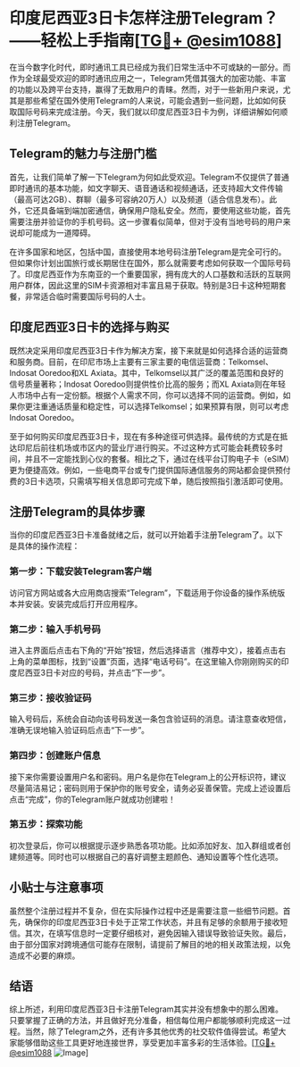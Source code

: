 # 印度尼西亚3日卡怎样注册Telegram？——轻松上手指南[[TG💪+ @esim1088](https://t.me/s/esim1088)]

在当今数字化时代，即时通讯工具已经成为我们日常生活中不可或缺的一部分。而作为全球最受欢迎的即时通讯应用之一，Telegram凭借其强大的加密功能、丰富的功能以及跨平台支持，赢得了无数用户的青睐。然而，对于一些新用户来说，尤其是那些希望在国外使用Telegram的人来说，可能会遇到一些问题，比如如何获取国际号码来完成注册。今天，我们就以印度尼西亚3日卡为例，详细讲解如何顺利注册Telegram。

## Telegram的魅力与注册门槛

首先，让我们简单了解一下Telegram为何如此受欢迎。Telegram不仅提供了普通即时通讯的基本功能，如文字聊天、语音通话和视频通话，还支持超大文件传输（最高可达2GB）、群聊（最多可容纳20万人）以及频道（适合信息发布）。此外，它还具备端到端加密通信，确保用户隐私安全。然而，要使用这些功能，首先需要注册并验证你的手机号码。这一步骤看似简单，但对于没有当地号码的用户来说却可能成为一道障碍。

在许多国家和地区，包括中国，直接使用本地号码注册Telegram是完全可行的。但如果你计划出国旅行或长期居住在国外，那么就需要考虑如何获取一个国际号码了。印度尼西亚作为东南亚的一个重要国家，拥有庞大的人口基数和活跃的互联网用户群体，因此这里的SIM卡资源相对丰富且易于获取。特别是3日卡这种短期套餐，非常适合临时需要国际号码的人士。

## 印度尼西亚3日卡的选择与购买

既然决定采用印度尼西亚3日卡作为解决方案，接下来就是如何选择合适的运营商和服务商。目前，在印尼市场上主要有三家主要的电信运营商：Telkomsel、Indosat Ooredoo和XL Axiata。其中，Telkomsel以其广泛的覆盖范围和良好的信号质量著称；Indosat Ooredoo则提供性价比高的服务；而XL Axiata则在年轻人市场中占有一定份额。根据个人需求不同，你可以选择不同的运营商。例如，如果你更注重通话质量和稳定性，可以选择Telkomsel；如果预算有限，则可以考虑Indosat Ooredoo。

至于如何购买印度尼西亚3日卡，现在有多种途径可供选择。最传统的方式是在抵达印尼后前往机场或市区内的营业厅进行购买。不过这种方式可能会耗费较多时间，并且不一定能找到心仪的套餐。相比之下，通过在线平台订购电子卡（eSIM）更为便捷高效。例如，一些电商平台或专门提供国际通信服务的网站都会提供预付费的3日卡选项，只需填写相关信息即可完成下单，随后按照指引激活即可使用。

## 注册Telegram的具体步骤

当你的印度尼西亚3日卡准备就绪之后，就可以开始着手注册Telegram了。以下是具体的操作流程：

### 第一步：下载安装Telegram客户端
访问官方网站或各大应用商店搜索“Telegram”，下载适用于你设备的操作系统版本并安装。安装完成后打开应用程序。

### 第二步：输入手机号码
进入主界面后点击右下角的“开始”按钮，然后选择语言（推荐中文），接着点击右上角的菜单图标，找到“设置”页面，选择“电话号码”。在这里输入你刚刚购买的印度尼西亚3日卡对应的号码，并点击“下一步”。

### 第三步：接收验证码
输入号码后，系统会自动向该号码发送一条包含验证码的消息。请注意查收短信，准确无误地输入验证码后点击“下一步”。

### 第四步：创建账户信息
接下来你需要设置用户名和密码。用户名是你在Telegram上的公开标识符，建议尽量简洁易记；密码则用于保护你的账号安全，请务必妥善保管。完成上述设置后点击“完成”，你的Telegram账户就成功创建啦！

### 第五步：探索功能
初次登录后，你可以根据提示逐步熟悉各项功能。比如添加好友、加入群组或者创建频道等。同时也可以根据自己的喜好调整主题颜色、通知设置等个性化选项。

## 小贴士与注意事项

虽然整个注册过程并不复杂，但在实际操作过程中还是需要注意一些细节问题。首先，确保你的印度尼西亚3日卡处于正常工作状态，并且有足够的余额用于接收短信。其次，在填写信息时一定要仔细核对，避免因输入错误导致验证失败。最后，由于部分国家对跨境通信可能存在限制，请提前了解目的地的相关政策法规，以免造成不必要的麻烦。

## 结语

综上所述，利用印度尼西亚3日卡注册Telegram其实并没有想象中的那么困难。只要掌握了正确的方法，并且做好充分准备，相信每位用户都能够顺利完成这一过程。当然，除了Telegram之外，还有许多其他优秀的社交软件值得尝试。希望大家能够借助这些工具更好地连接世界，享受更加丰富多彩的生活体验。[[TG💪+ @esim1088](https://t.me/s/esim1088) ![Image](https://i.postimg.cc/4NQfJmqS/Snipaste-2025-05-13-00-14-12.png)]